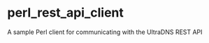 perl_rest_api_client
====================

A sample Perl client for communicating with the UltraDNS REST API
